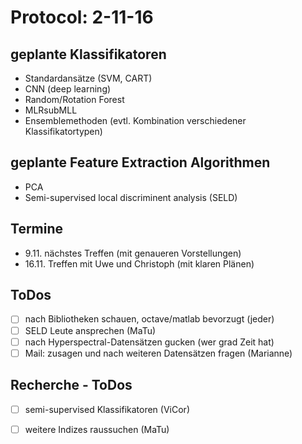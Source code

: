 
# Protocol: 2-11-16

## geplante Klassifikatoren

- Standardansätze (SVM, CART)
- CNN (deep learning)
- Random/Rotation Forest
- MLRsubMLL
- Ensemblemethoden (evtl. Kombination verschiedener Klassifikatortypen)

## geplante Feature Extraction Algorithmen

- PCA
- Semi-supervised local discriminent analysis (SELD)

## Termine

- 9.11. nächstes Treffen (mit genaueren Vorstellungen)
- 16.11. Treffen mit Uwe und Christoph (mit klaren Plänen)

## ToDos

- [ ] nach Bibliotheken schauen, octave/matlab bevorzugt (jeder)
- [ ] SELD Leute ansprechen (MaTu)
- [ ] nach Hyperspectral-Datensätzen gucken (wer grad Zeit hat)
- [ ] Mail: zusagen und nach weiteren Datensätzen fragen (Marianne)

## Recherche - ToDos

- [ ] semi-supervised Klassifikatoren (ViCor)
- [ ] weitere Indizes raussuchen (MaTu)

